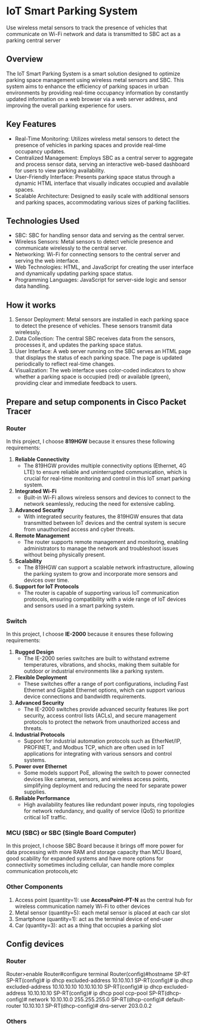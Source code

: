 # IoT Smart Parking System
Use wireless metal sensors to track the presence of vehicles that communicate on Wi-Fi network and data is transmitted to SBC act as a parking central server
## Overview
The IoT Smart Parking System is a smart solution designed to optimize parking space management using wireless metal sensors and SBC. This system aims to enhance the efficiency of parking spaces in urban environments by providing real-time occupancy information by constantly updated information on a web browser via a web server address, and improving the overall parking experience for users.
## Key Features
* Real-Time Monitoring: Utilizes wireless metal sensors to detect the presence of vehicles in parking spaces and provide real-time occupancy updates.
* Centralized Management: Employs SBC as a central server to aggregate and process sensor data, serving an interactive web-based dashboard for users to view parking availability.
* User-Friendly Interface: Presents parking space status through a dynamic HTML interface that visually indicates occupied and available spaces.
* Scalable Architecture: Designed to easily scale with additional sensors and parking spaces, accommodating various sizes of parking facilities.
## Technologies Used
* SBC: SBC for handling sensor data and serving as the central server.
* Wireless Sensors: Metal sensors to detect vehicle presence and communicate wirelessly to the central server.
* Networking: Wi-Fi for connecting sensors to the central server and serving the web interface.
* Web Technologies: HTML, and JavaScript for creating the user interface and dynamically updating parking space status.
* Programming Languages: JavaScript for server-side logic and sensor data handling.
## How it works
1. Sensor Deployment: Metal sensors are installed in each parking space to detect the presence of vehicles. These sensors transmit data wirelessly.
2. Data Collection: The central SBC receives data from the sensors, processes it, and updates the parking space status.
3. User Interface: A web server running on the SBC serves an HTML page that displays the status of each parking space. The page is updated periodically to reflect real-time changes.
4. Visualization: The web interface uses color-coded indicators to show whether a parking space is occupied (red) or available (green), providing clear and immediate feedback to users.
## Prepare and setup components in Cisco Packet Tracer
### Router
In this project, I choose **819HGW** because it ensures these following requirements:
1. **Reliable Connectivity**
    - The 819HGW provides multiple connectivity options (Ethernet, 4G LTE) to ensure reliable and uninterrupted communication, which is crucial for real-time monitoring and control in this IoT smart parking system.
2. **Integrated Wi-Fi**
    - Built-in Wi-Fi allows wireless sensors and devices to connect to the network seamlessly, reducing the need for extensive cabling.
3. **Advanced Security**
    - With integrated security features, the 819HGW ensures that data transmitted between IoT devices and the central system is secure from unauthorized access and cyber threats.
4. **Remote Management**
    - The router supports remote management and monitoring, enabling administrators to manage the network and troubleshoot issues without being physically present.
5. **Scalability**
    - The 819HGW can support a scalable network infrastructure, allowing the parking system to grow and incorporate more sensors and devices over time.
6. **Support for IoT Protocols**
    - The router is capable of supporting various IoT communication protocols, ensuring compatibility with a wide range of IoT devices and sensors used in a smart parking system.
### Switch
In this project, I choose **IE-2000** because it ensures these following requirements:
1. **Rugged Design**
    - The IE-2000 series switches are built to withstand extreme temperatures, vibrations, and shocks, making them suitable for outdoor or industrial environments like a parking system.
2. **Flexible Deployment**
    - These switches offer a range of port configurations, including Fast Ethernet and Gigabit Ethernet options, which can support various device connections and bandwidth requirements.
3. **Advanced Security**
    - The IE-2000 switches provide advanced security features like port security, access control lists (ACLs), and secure management protocols to protect the network from unauthorized access and threats.
4. **Industrial Protocols**
    - Support for industrial automation protocols such as EtherNet/IP, PROFINET, and Modbus TCP, which are often used in IoT applications for integrating with various sensors and control systems.
5. **Power over Ethernet**
    - Some models support PoE, allowing the switch to power connected devices like cameras, sensors, and wireless access points, simplifying deployment and reducing the need for separate power supplies.
6. **Reliable Performance**
    - High availability features like redundant power inputs, ring topologies for network redundancy, and quality of service (QoS) to prioritize critical IoT traffic.
### MCU (SBC) or SBC (Single Board Computer)
In this project, I choose SBC Board because it brings off more power for data processing with more RAM and storage capacity than MCU Board, good scability for expanded systems and have more options for connectivity sometimes including cellular, can handle more complex communication protocols,etc
### Other Components
1. Access point (quantity=1): use **AccessPoint-PT-N** as the central hub for wireless communication namely Wi-Fi to other devices 
2. Metal sensor (quantity=5): each metal sensor is placed at each car slot
3. Smartphone (quantity=1): act as the terminal device of end-user
4. Car (quantity=3): act as a thing that occupies a parking slot
## Config devices
### Router
Router>enable
Router#configure terminal
Router(config)#hostname SP-RT
SP-RT(config)# ip dhcp excluded-address 10.10.10.1
SP-RT(config)# ip dhcp excluded-address 10.10.10.10 10.10.10.10
SP-RT(config)# ip dhcp excluded-address 10.10.10.10
SP-RT(config)# ip dhcp pool ccp-pool
SP-RT(dhcp-config)# network 10.10.10.0 255.255.255.0
SP-RT(dhcp-config)# default-router 10.10.10.1
SP-RT(dhcp-config)# dns-server 203.0.0.2
### Others
